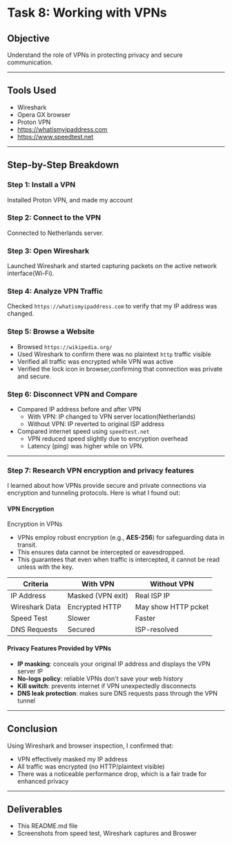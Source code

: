 # Task 8: Working with VPNs

## Objective
Understand the role of VPNs in protecting privacy and secure communication.

---

## Tools Used
- Wireshark
- Opera GX browser
- Proton VPN
- https://whatismyipaddress.com
- https://www.speedtest.net

---

## Step-by-Step Breakdown

### Step 1: Install a VPN
Installed Proton VPN, and made my account

### Step 2: Connect to the VPN
Connected to Netherlands server.

### Step 3: Open Wireshark
Launched Wireshark and started capturing packets on the active network interface(Wi-Fi).

### Step 4: Analyze VPN Traffic
Checked `https://whatismyipaddress.com` to verify that my IP address was changed.

### Step 5: Browse a Website
- Browsed `https://wikipedia.org/`
- Used Wireshark to confirm there was no plaintext `http` traffic visible
- Verified all traffic was encrypted while VPN was active
- Verified the lock icon in browser,confirming that connection was private and secure.

### Step 6: Disconnect VPN and Compare
- Compared IP address before and after VPN
  - With VPN: IP changed to VPN server location(Netherlands)
  - Without VPN: IP reverted to original ISP address
- Compared internet speed using `speedtest.net`
  - VPN reduced speed slightly due to encryption overhead
  - Latency (ping) was higher while on VPN.

---

### Step 7: Research VPN encryption and privacy features

I learned about how VPNs provide secure and private connections via encryption and tunneling protocols. Here is what I found out:

#### VPN Encryption
Encryption in VPNs
- VPNs employ robust encryption (e.g., **AES-256**) for safeguarding data in transit.
- This ensures data cannot be intercepted or eavesdropped.
- This guarantees that even when traffic is intercepted, it cannot be read unless with the key.

| Criteria         | With VPN           | Without VPN        |
|------------------|--------------------|--------------------|
| IP Address       | Masked (VPN exit)  | Real ISP IP        |
| Wireshark Data   | Encrypted HTTP     | May show HTTP pcket|
| Speed Test       | Slower             | Faster             |
| DNS Requests     | Secured            | ISP-resolved       |

#### Privacy Features Provided by VPNs
- **IP masking**: conceals your original IP address and displays the VPN server IP
- **No-logs policy**: reliable VPNs don't save your web history
- **Kill switch**: prevents internet if VPN unexpectedly disconnects
- **DNS leak protection**: makes sure DNS requests pass through the VPN tunnel

---

## Conclusion

Using Wireshark and browser inspection, I confirmed that:
- VPN effectively masked my IP address
- All traffic was encrypted (no HTTP/plaintext visible)
- There was a noticeable performance drop, which is a fair trade for enhanced privacy

---

## Deliverables
- This README.md file
- Screenshots from speed test, Wireshark captures and Broswer
